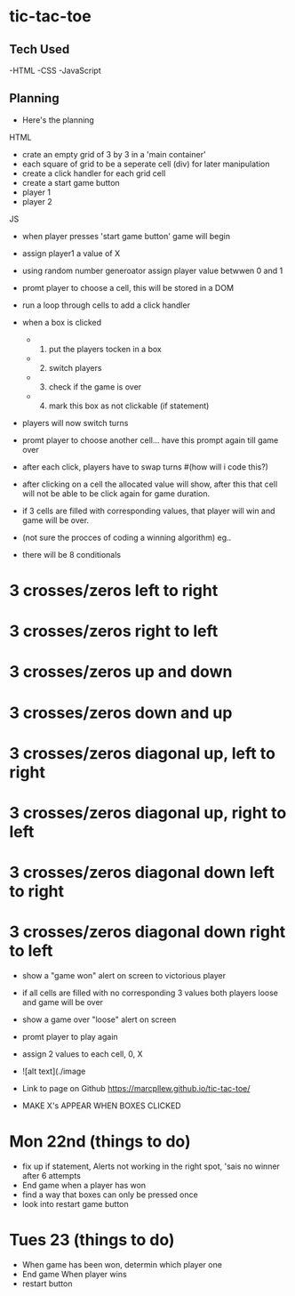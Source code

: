 # tic-tac-toe

## Tech Used

-HTML
-CSS
-JavaScript

## Planning

-   Here's the planning

HTML

-   crate an empty grid of 3 by 3 in a 'main container'
-   each square of grid to be a seperate cell (div) for later manipulation
-   create a click handler for each grid cell
-   create a start game button
-   player 1
-   player 2

JS

-   when player presses 'start game button' game will begin

-   assign player1 a value of X
-   using random number generoator assign player value betwwen 0 and 1
-   promt player to choose a cell, this will be stored in a DOM
-   run a loop through cells to add a click handler
-   when a box is clicked
    -   1. put the players tocken in a box
    -   2. switch players
    -   3. check if the game is over
    -   4. mark this box as not clickable (if statement)
-   players will now switch turns
-   promt player to choose another cell... have this prompt again till game over
-   after each click, players have to swap turns #(how will i code this?)
-   after clicking on a cell the allocated value will show, after this that cell will not be able to be click again for game duration.
-   if 3 cells are filled with corresponding values, that player will win and game will be over.

-   (not sure the procces of coding a winning algorithm) eg..
-   there will be 8 conditionals

# 3 crosses/zeros left to right

# 3 crosses/zeros right to left

# 3 crosses/zeros up and down

# 3 crosses/zeros down and up

# 3 crosses/zeros diagonal up, left to right

# 3 crosses/zeros diagonal up, right to left

# 3 crosses/zeros diagonal down left to right

# 3 crosses/zeros diagonal down right to left

-   show a "game won" alert on screen to victorious player
-   if all cells are filled with no corresponding 3 values both players loose and game will be over
-   show a game over "loose" alert on screen
-   promt player to play again

-   assign 2 values to each cell, 0, X

-   ![alt text](./image
-   Link to page on Github https://marcpllew.github.io/tic-tac-toe/

-   MAKE X's APPEAR WHEN BOXES CLICKED

# Mon 22nd (things to do)

-   fix up if statement, Alerts not working in the right spot, 'sais no winner after 6 attempts
-   End game when a player has won
-   find a way that boxes can only be pressed once
-   look into restart game button

# Tues 23 (things to do)

-   When game has been won, determin which player one
-   End game When player wins
-   restart button
